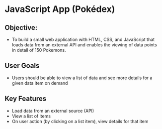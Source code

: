 # JavaScript App (Pokédex)

## Objective:

* To build a small web application with HTML, CSS, and JavaScript that loads data from an
  external API and enables the viewing of data points in detail of 150 Pokemons.

##  User Goals

*  Users should be able to view a list of data and see more details for a given data item on demand

## Key Features

* Load data from an external source (API)
* View a list of items
* On user action (by clicking on a list item), view details for that item

